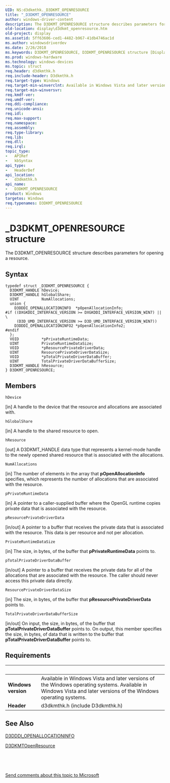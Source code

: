 ```yaml
---
UID: NS:d3dkmthk._D3DKMT_OPENRESOURCE
title: "_D3DKMT_OPENRESOURCE"
author: windows-driver-content
description: The D3DKMT_OPENRESOURCE structure describes parameters for opening a resource.
old-location: display\d3dkmt_openresource.htm
old-project: display
ms.assetid: 5ff63606-ced1-4482-b967-41db4746ac1d
ms.author: windowsdriverdev
ms.date: 2/26/2018
ms.keywords: D3DKMT_OPENRESOURCE, D3DKMT_OPENRESOURCE structure [Display Devices], OpenGL_Structs_b069a94a-b78c-4fbf-b78d-7c5b0d025655.xml, _D3DKMT_OPENRESOURCE, d3dkmthk/D3DKMT_OPENRESOURCE, display.d3dkmt_openresource
ms.prod: windows-hardware
ms.technology: windows-devices
ms.topic: struct
req.header: d3dkmthk.h
req.include-header: D3dkmthk.h
req.target-type: Windows
req.target-min-winverclnt: Available in Windows Vista and later versions of the Windows operating systems.
req.target-min-winversvr: 
req.kmdf-ver: 
req.umdf-ver: 
req.ddi-compliance: 
req.unicode-ansi: 
req.idl: 
req.max-support: 
req.namespace: 
req.assembly: 
req.type-library: 
req.lib: 
req.dll: 
req.irql: 
topic_type:
-	APIRef
-	kbSyntax
api_type:
-	HeaderDef
api_location:
-	d3dkmthk.h
api_name:
-	D3DKMT_OPENRESOURCE
product: Windows
targetos: Windows
req.typenames: D3DKMT_OPENRESOURCE
---
```


# _D3DKMT_OPENRESOURCE structure
The D3DKMT_OPENRESOURCE structure describes parameters for opening a resource.

## Syntax
````
typedef struct _D3DKMT_OPENRESOURCE {
  D3DKMT_HANDLE hDevice;
  D3DKMT_HANDLE hGlobalShare;
  UINT          NumAllocations;
  union {
    D3DDDI_OPENALLOCATIONINFO  *pOpenAllocationInfo;
#if ((DXGKDDI_INTERFACE_VERSION >= DXGKDDI_INTERFACE_VERSION_WIN7) || \
     (D3D_UMD_INTERFACE_VERSION >= D3D_UMD_INTERFACE_VERSION_WIN7))
    D3DDDI_OPENALLOCATIONINFO2 *pOpenAllocationInfo2;
#endif 
  };
  VOID          *pPrivateRuntimeData;
  UINT          PrivateRuntimeDataSize;
  VOID          *pResourcePrivateDriverData;
  UINT          ResourcePrivateDriverDataSize;
  VOID          *pTotalPrivateDriverDataBuffer;
  UINT          TotalPrivateDriverDataBufferSize;
  D3DKMT_HANDLE hResource;
} D3DKMT_OPENRESOURCE;
````

## Members


`hDevice`

[in] A handle to the device that the resource and allocations are associated with.

`hGlobalShare`

[in] A handle to the shared resource to open.

`hResource`

[out] A D3DKMT_HANDLE data type that represents a kernel-mode handle to the newly opened shared resource that is associated with the allocations.

`NumAllocations`

[in] The number of elements in the array that <b>pOpenAllocationInfo</b> specifies, which represents the number of allocations that are associated with the resource.

`pPrivateRuntimeData`

[in] A pointer to a caller-supplied buffer where the OpenGL runtime copies private data that is associated with the resource.

`pResourcePrivateDriverData`

[in/out] A pointer to a buffer that receives the private data that is associated with the resource. This data is per resource and not per allocation.

`PrivateRuntimeDataSize`

[in] The size, in bytes, of the buffer that <b>pPrivateRuntimeData</b> points to.

`pTotalPrivateDriverDataBuffer`

[in/out] A pointer to a buffer that receives the private data for all of the allocations that are associated with the resource. The caller should never access this private data directly.

`ResourcePrivateDriverDataSize`

[in] The size, in bytes, of the buffer that <b>pResourcePrivateDriverData</b> points to.

`TotalPrivateDriverDataBufferSize`

[in/out] On input, the size, in bytes, of the buffer that <b>pTotalPrivateDriverDataBuffer</b> points to. On output, this member specifies the size, in bytes, of data that is written to the buffer that <b>pTotalPrivateDriverDataBuffer</b> points to.


## Requirements
| &nbsp; | &nbsp; |
| ---- |:---- |
| **Windows version** | Available in Windows Vista and later versions of the Windows operating systems. Available in Windows Vista and later versions of the Windows operating systems. |
| **Header** | d3dkmthk.h (include D3dkmthk.h) |

## See Also

<a href="..\d3dukmdt\ns-d3dukmdt-_d3dddi_openallocationinfo.md">D3DDDI_OPENALLOCATIONINFO</a>



<a href="..\d3dkmthk\nf-d3dkmthk-d3dkmtopenresource.md">D3DKMTOpenResource</a>



 

 

<a href="mailto:wsddocfb@microsoft.com?subject=Documentation%20feedback [display\display]:%20D3DKMT_OPENRESOURCE structure%20 RELEASE:%20(2/26/2018)&amp;body=%0A%0APRIVACY STATEMENT%0A%0AWe use your feedback to improve the documentation. We don't use your email address for any other purpose, and we'll remove your email address from our system after the issue that you're reporting is fixed. While we're working to fix this issue, we might send you an email message to ask for more info. Later, we might also send you an email message to let you know that we've addressed your feedback.%0A%0AFor more info about Microsoft's privacy policy, see http://privacy.microsoft.com/en-us/default.aspx." title="Send comments about this topic to Microsoft">Send comments about this topic to Microsoft</a>
